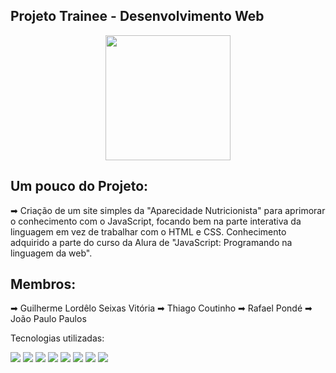 ## Projeto Trainee - Desenvolvimento Web
<p align="center">
  <img src="https://img.icons8.com/plasticine/2x/circled-play.png" width="200px" height="200px"/></p>

## Um pouco do Projeto:

➡   Criação de um site simples da "Aparecidade Nutricionista" para aprimorar o conhecimento com o JavaScript, focando bem na parte interativa da linguagem em vez de trabalhar com o HTML e CSS. Conhecimento adquirido a parte do curso da Alura de "JavaScript: Programando na linguagem da web".

## Membros:

➡ Guilherme Lordêlo Seixas Vitória
➡ Thiago Coutinho
➡ Rafael Pondé
➡ João Paulo Paulos

Tecnologias utilizadas:

[<img src="https://img.shields.io/static/v1?label=&message=HTML&color=orange&style=for-the-badge&logo=HTML5&logoColor=white" />](https://github.com/glsvitoria)
[<img src="https://img.shields.io/static/v1?label=&message=CSS&color=blue&style=for-the-badge&logo=CSS3&logoColor=white" />](https://github.com/glsvitoria)
[<img src="https://img.shields.io/static/v1?label=&message=JS&color=yellowgreen&style=for-the-badge&logo=JavaScript&logoColor=white" />](https://github.com/glsvitoria)
[<img src="https://img.shields.io/static/v1?label=&message=Node.js&color=yellow&style=for-the-badge&logo=NodeJS&logoColor=white" />](https://github.com/glsvitoria)
[<img src="https://img.shields.io/static/v1?label=&message=PostgreSQL&color=blue&style=for-the-badge&logo=PostgreSQL&logoColor=white" />](https://github.com/glsvitoria)
[<img src="https://img.shields.io/static/v1?label=&message=Express&color=critical&style=for-the-badge&logo=Express&logoColor=white" />](https://github.com/glsvitoria)
[<img src="https://img.shields.io/static/v1?label=&message=Postman&color=important&style=for-the-badge&logo=Postman&logoColor=white" />](https://github.com/glsvitoria)
[<img src="https://img.shields.io/static/v1?label=&message=Figma&color=inactive&style=for-the-badge&logo=Figma&logoColor=white" />](https://github.com/glsvitoria)

